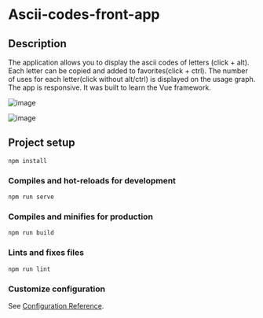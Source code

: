# Ascii-codes-front-app

## Description
The application allows you to display the ascii codes of letters (click + alt). Each letter can be copied and added to favorites(click + ctrl). The number of uses for each letter(click without alt/ctrl) is displayed on the usage graph. 
The app is responsive. It was built to learn the Vue framework. 

![image](https://user-images.githubusercontent.com/37379307/120922963-68deec00-c6cc-11eb-8477-9236ae545752.png)

![image](https://user-images.githubusercontent.com/37379307/120922989-7ac08f00-c6cc-11eb-9598-2064766df5f2.png)


## Project setup
```
npm install
```

### Compiles and hot-reloads for development
```
npm run serve
```

### Compiles and minifies for production
```
npm run build
```

### Lints and fixes files
```
npm run lint
```

### Customize configuration
See [Configuration Reference](https://cli.vuejs.org/config/).


